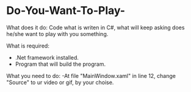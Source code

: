 # Do-You-Want-To-Play-
What does it do:
Code what is writen in C#, what will keep asking does he/she want to play with you something.

What is required:
  - .Net framework installed.
  - Program that will build the program.

What you need to do:
  -At file "MainWindow.xaml" in line 12, change "Source" to ur video or gif, by your choise.
